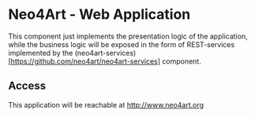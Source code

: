 # Neo4Art - Web Application

This component just implements the presentation logic of the application, while the business logic will be exposed in the form of REST-services
implemented by the (neo4art-services)[https://github.com/neo4art/neo4art-services] component.


## Access

This application will be reachable at http://www.neo4art.org




 
